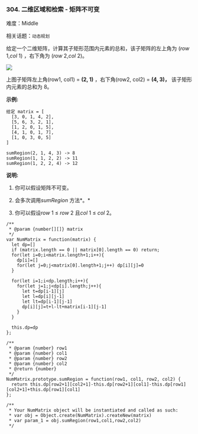 ### 304. 二维区域和检索 - 矩阵不可变

难度：Middle

相关话题：`动态规划`

给定一个二维矩阵，计算其子矩形范围内元素的总和，该子矩阵的左上角为 (*row* 1,*col* 1) ，右下角为 (*row* 2,*col* 2)。



![](/static/images/courses/range_sum_query_2d.png)

上图子矩阵左上角(row1, col1) = **(2, 1)** ，右下角(row2, col2) = **(4, 3)，** 该子矩形内元素的总和为 8。



**示例:** 





```
给定 matrix = [
  [3, 0, 1, 4, 2],
  [5, 6, 3, 2, 1],
  [1, 2, 0, 1, 5],
  [4, 1, 0, 1, 7],
  [1, 0, 3, 0, 5]
]

sumRegion(2, 1, 4, 3) -> 8
sumRegion(1, 1, 2, 2) -> 11
sumRegion(1, 2, 2, 4) -> 12

```


**说明:** 




1. 你可以假设矩阵不可变。

2. 会多次调用*sumRegion* 方法*。* 

3. 你可以假设*row* 1 &le; *row* 2 且*col* 1 &le; *col* 2。






```
/**
 * @param {number[][]} matrix
 */
var NumMatrix = function(matrix) {
  let dp=[]
  if (matrix.length == 0 || matrix[0].length == 0) return;
  for(let i=0;i<matrix.length+1;i++){
    dp[i]=[]
    for(let j=0;j<matrix[0].length+1;j++) dp[i][j]=0
  }

  for(let i=1;i<dp.length;i++){
    for(let j=1;j<dp[i].length;j++){
      let t=dp[i-1][j]
      let l=dp[i][j-1]
      let lt=dp[i-1][j-1]
      dp[i][j]=t+l-lt+matrix[i-1][j-1]
    }
  }

  this.dp=dp
};

/** 
 * @param {number} row1 
 * @param {number} col1 
 * @param {number} row2 
 * @param {number} col2
 * @return {number}
 */
NumMatrix.prototype.sumRegion = function(row1, col1, row2, col2) {
  return this.dp[row2+1][col2+1]-this.dp[row2+1][col1]-this.dp[row1][col2+1]+this.dp[row1][col1]
};

/** 
 * Your NumMatrix object will be instantiated and called as such:
 * var obj = Object.create(NumMatrix).createNew(matrix)
 * var param_1 = obj.sumRegion(row1,col1,row2,col2)
 */



```

